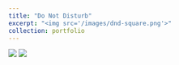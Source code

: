 ```yaml
---
title: "Do Not Disturb"
excerpt: "<img src='/images/dnd-square.png'>"
collection: portfolio
---
```

<img src='images/hero_shot.png'>


<img src='images/colors.png'>